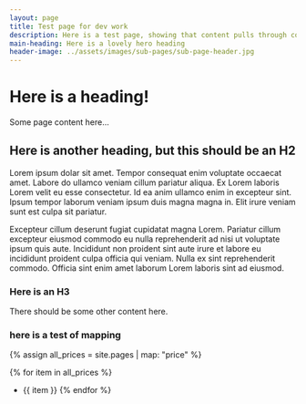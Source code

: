 ```yaml
---
layout: page
title: Test page for dev work
description: Here is a test page, showing that content pulls through correctly.
main-heading: Here is a lovely hero heading
header-image: ../assets/images/sub-pages/sub-page-header.jpg
---
```


# Here is a heading!
Some page content here...

## Here is another heading, but this should be an H2
Lorem ipsum dolar sit amet. Tempor consequat enim voluptate occaecat amet. Labore do ullamco veniam cillum pariatur aliqua. Ex Lorem laboris Lorem velit eu esse consectetur. Id ea anim ullamco enim in excepteur sint. Ipsum tempor laborum veniam ipsum duis magna magna in. Elit irure veniam sunt est culpa sit pariatur. 

Excepteur cillum deserunt fugiat cupidatat magna Lorem. Pariatur cillum excepteur eiusmod commodo eu nulla reprehenderit ad nisi ut voluptate ipsum quis aute. Incididunt non proident sint aute irure et labore eu incididunt proident culpa officia qui veniam. Nulla ex sint reprehenderit commodo. Officia sint enim amet laborum Lorem laboris sint ad eiusmod.

### Here is an H3
There should be some other content here.

### here is a test of mapping


{% assign all_prices = site.pages | map: "price" %}

{% for item in all_prices %}
- {{ item }}
{% endfor %}

